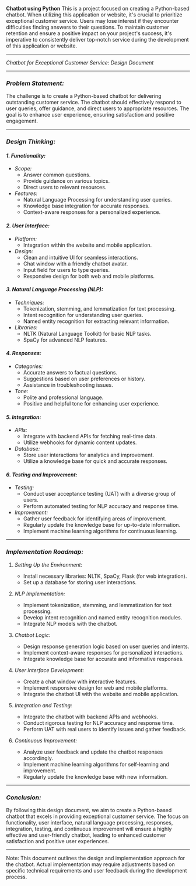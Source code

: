 **Chatbot using Python**
This is a project focused on creating a Python-based chatbot. When utilizing this application or website, it's crucial to prioritize exceptional customer service. Users may lose interest if they encounter difficulties finding answers to their questions. To maintain customer retention and ensure a positive impact on your project's success, it's imperative to consistently deliver top-notch service during the development of this application or website.

---

_Chatbot for Exceptional Customer Service: Design Document_

---

### _Problem Statement:_

The challenge is to create a Python-based chatbot for delivering outstanding customer service. The chatbot should effectively respond to user queries, offer guidance, and direct users to appropriate resources. The goal is to enhance user experience, ensuring satisfaction and positive engagement.

---

### _Design Thinking:_

#### _1. Functionality:_

- _Scope:_
  - Answer common questions.
  - Provide guidance on various topics.
  - Direct users to relevant resources.
- _Features:_
  - Natural Language Processing for understanding user queries.
  - Knowledge base integration for accurate responses.
  - Context-aware responses for a personalized experience.

#### _2. User Interface:_

- _Platform:_
  - Integration within the website and mobile application.
- _Design:_
  - Clean and intuitive UI for seamless interactions.
  - Chat window with a friendly chatbot avatar.
  - Input field for users to type queries.
  - Responsive design for both web and mobile platforms.

#### _3. Natural Language Processing (NLP):_

- _Techniques:_
  - Tokenization, stemming, and lemmatization for text processing.
  - Intent recognition for understanding user queries.
  - Named entity recognition for extracting relevant information.
- _Libraries:_
  - NLTK (Natural Language Toolkit) for basic NLP tasks.
  - SpaCy for advanced NLP features.

#### _4. Responses:_

- _Categories:_
  - Accurate answers to factual questions.
  - Suggestions based on user preferences or history.
  - Assistance in troubleshooting issues.
- _Tone:_
  - Polite and professional language.
  - Positive and helpful tone for enhancing user experience.

#### _5. Integration:_

- _APIs:_
  - Integrate with backend APIs for fetching real-time data.
  - Utilize webhooks for dynamic content updates.
- _Database:_
  - Store user interactions for analytics and improvement.
  - Utilize a knowledge base for quick and accurate responses.

#### _6. Testing and Improvement:_

- _Testing:_
  - Conduct user acceptance testing (UAT) with a diverse group of users.
  - Perform automated testing for NLP accuracy and response time.
- _Improvement:_
  - Gather user feedback for identifying areas of improvement.
  - Regularly update the knowledge base for up-to-date information.
  - Implement machine learning algorithms for continuous learning.

---

### _Implementation Roadmap:_

1. _Setting Up the Environment:_

   - Install necessary libraries: NLTK, SpaCy, Flask (for web integration).
   - Set up a database for storing user interactions.

2. _NLP Implementation:_

   - Implement tokenization, stemming, and lemmatization for text processing.
   - Develop intent recognition and named entity recognition modules.
   - Integrate NLP models with the chatbot.

3. _Chatbot Logic:_

   - Design response generation logic based on user queries and intents.
   - Implement context-aware responses for personalized interactions.
   - Integrate knowledge base for accurate and informative responses.

4. _User Interface Development:_

   - Create a chat window with interactive features.
   - Implement responsive design for web and mobile platforms.
   - Integrate the chatbot UI with the website and mobile application.

5. _Integration and Testing:_

   - Integrate the chatbot with backend APIs and webhooks.
   - Conduct rigorous testing for NLP accuracy and response time.
   - Perform UAT with real users to identify issues and gather feedback.

6. _Continuous Improvement:_
   - Analyze user feedback and update the chatbot responses accordingly.
   - Implement machine learning algorithms for self-learning and improvement.
   - Regularly update the knowledge base with new information.

---

### _Conclusion:_

By following this design document, we aim to create a Python-based chatbot that excels in providing exceptional customer service. The focus on functionality, user interface, natural language processing, responses, integration, testing, and continuous improvement will ensure a highly effective and user-friendly chatbot, leading to enhanced customer satisfaction and positive user experiences.

---

Note: This document outlines the design and implementation approach for the chatbot. Actual implementation may require adjustments based on specific technical requirements and user feedback during the development process.
